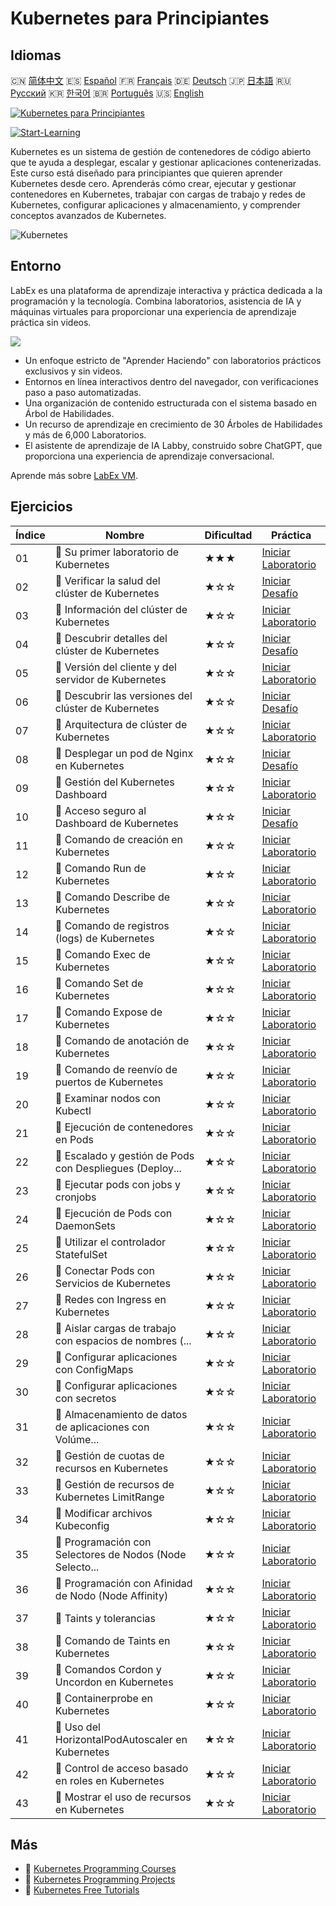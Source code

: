 # Kubernetes para Principiantes

## Idiomas

🇨🇳 [简体中文](README_zh.md) 🇪🇸 [Español](README_es.md) 🇫🇷 [Français](README_fr.md) 🇩🇪 [Deutsch](README_de.md) 🇯🇵 [日本語](README_ja.md) 🇷🇺 [Русский](README_ru.md) 🇰🇷 [한국어](README_ko.md) 🇧🇷 [Português](README_pt.md) 🇺🇸 [English](README.md) 

[![Kubernetes para Principiantes](https://cover-creator.labex.io/kubernetes-for-noobs.png?lang=es)](https://labex.io/es/courses/kubernetes-for-noobs)

[![Start-Learning](https://img.shields.io/badge/Start-Learning-whitesmoke?style=for-the-badge)](https://labex.io/es/courses/kubernetes-for-noobs)

Kubernetes es un sistema de gestión de contenedores de código abierto que te ayuda a desplegar, escalar y gestionar aplicaciones contenerizadas. Este curso está diseñado para principiantes que quieren aprender Kubernetes desde cero. Aprenderás cómo crear, ejecutar y gestionar contenedores en Kubernetes, trabajar con cargas de trabajo y redes de Kubernetes, configurar aplicaciones y almacenamiento, y comprender conceptos avanzados de Kubernetes.

![Kubernetes](https://img.shields.io/badge/Kubernetes-whitesmoke?style=for-the-badge&logo=kubernetes)


## Entorno

LabEx es una plataforma de aprendizaje interactiva y práctica dedicada a la programación y la tecnología. Combina laboratorios, asistencia de IA y máquinas virtuales para proporcionar una experiencia de aprendizaje práctica sin videos.

![](https://tutorial-screenshot.getvm.io/images/vm-1725247253.png)

- Un enfoque estricto de "Aprender Haciendo" con laboratorios prácticos exclusivos y sin videos.
- Entornos en línea interactivos dentro del navegador, con verificaciones paso a paso automatizadas.
- Una organización de contenido estructurada con el sistema basado en Árbol de Habilidades.
- Un recurso de aprendizaje en crecimiento de 30 Árboles de Habilidades y más de 6,000 Laboratorios.
- El asistente de aprendizaje de IA Labby, construido sobre ChatGPT, que proporciona una experiencia de aprendizaje conversacional.

Aprende más sobre [LabEx VM](https://support.labex.io/using-labex/virtual-machine).

## Ejercicios

|   Índice | Nombre                                                   | Dificultad   | Práctica                                                                                                                                        |
|----------|----------------------------------------------------------|--------------|-------------------------------------------------------------------------------------------------------------------------------------------------|
|       01 | 📖 Su primer laboratorio de Kubernetes                   | ★★★          | <a target='_blank' href='https://labex.io/es/tutorials/kubernetes-your-first-kubernetes-lab-391133'>Iniciar Laboratorio</a>                     |
|       02 | 🎯 Verificar la salud del clúster de Kubernetes          | ★☆☆          | <a target='_blank' href='https://labex.io/es/tutorials/kubernetes-verify-kubernetes-cluster-health-433779'>Iniciar Desafío</a>                  |
|       03 | 📖 Información del clúster de Kubernetes                 | ★☆☆          | <a target='_blank' href='https://labex.io/es/tutorials/kubernetes-kubernetes-cluster-information-8426'>Iniciar Laboratorio</a>                  |
|       04 | 🎯 Descubrir detalles del clúster de Kubernetes          | ★☆☆          | <a target='_blank' href='https://labex.io/es/tutorials/kubernetes-discover-kubernetes-cluster-details-433893'>Iniciar Desafío</a>               |
|       05 | 📖 Versión del cliente y del servidor de Kubernetes      | ★☆☆          | <a target='_blank' href='https://labex.io/es/tutorials/kubernetes-kubernetes-client-and-server-version-9197'>Iniciar Laboratorio</a>            |
|       06 | 🎯 Descubrir las versiones del clúster de Kubernetes     | ★☆☆          | <a target='_blank' href='https://labex.io/es/tutorials/kubernetes-discover-kubernetes-cluster-versions-434105'>Iniciar Desafío</a>              |
|       07 | 📖 Arquitectura de clúster de Kubernetes                 | ★☆☆          | <a target='_blank' href='https://labex.io/es/tutorials/kubernetes-kubernetes-cluster-architecture-8450'>Iniciar Laboratorio</a>                 |
|       08 | 🎯 Desplegar un pod de Nginx en Kubernetes               | ★☆☆          | <a target='_blank' href='https://labex.io/es/tutorials/kubernetes-deploy-a-kubernetes-nginx-pod-433745'>Iniciar Desafío</a>                     |
|       09 | 📖 Gestión del Kubernetes Dashboard                      | ★☆☆          | <a target='_blank' href='https://labex.io/es/tutorials/kubernetes-kubernetes-dashboard-management-15042'>Iniciar Laboratorio</a>                |
|       10 | 🎯 Acceso seguro al Dashboard de Kubernetes              | ★☆☆          | <a target='_blank' href='https://labex.io/es/tutorials/kubernetes-secure-kubernetes-dashboard-access-434106'>Iniciar Desafío</a>                |
|       11 | 📖 Comando de creación en Kubernetes                     | ★☆☆          | <a target='_blank' href='https://labex.io/es/tutorials/kubernetes-kubernetes-create-command-8506'>Iniciar Laboratorio</a>                       |
|       12 | 📖 Comando Run de Kubernetes                             | ★☆☆          | <a target='_blank' href='https://labex.io/es/tutorials/kubernetes-kubernetes-run-command-8456'>Iniciar Laboratorio</a>                          |
|       13 | 📖 Comando Describe de Kubernetes                        | ★☆☆          | <a target='_blank' href='https://labex.io/es/tutorials/kubernetes-kubernetes-describe-command-8101'>Iniciar Laboratorio</a>                     |
|       14 | 📖 Comando de registros (logs) de Kubernetes             | ★☆☆          | <a target='_blank' href='https://labex.io/es/tutorials/kubernetes-kubernetes-logs-command-8099'>Iniciar Laboratorio</a>                         |
|       15 | 📖 Comando Exec de Kubernetes                            | ★☆☆          | <a target='_blank' href='https://labex.io/es/tutorials/kubernetes-kubernetes-exec-command-8502'>Iniciar Laboratorio</a>                         |
|       16 | 📖 Comando Set de Kubernetes                             | ★☆☆          | <a target='_blank' href='https://labex.io/es/tutorials/kubernetes-kubernetes-set-command-8424'>Iniciar Laboratorio</a>                          |
|       17 | 📖 Comando Expose de Kubernetes                          | ★☆☆          | <a target='_blank' href='https://labex.io/es/tutorials/kubernetes-kubernetes-expose-command-8452'>Iniciar Laboratorio</a>                       |
|       18 | 📖 Comando de anotación de Kubernetes                    | ★☆☆          | <a target='_blank' href='https://labex.io/es/tutorials/kubernetes-kubernetes-annotate-command-9679'>Iniciar Laboratorio</a>                     |
|       19 | 📖 Comando de reenvío de puertos de Kubernetes           | ★☆☆          | <a target='_blank' href='https://labex.io/es/tutorials/kubernetes-kubernetes-port-forward-command-18494'>Iniciar Laboratorio</a>                |
|       20 | 📖 Examinar nodos con Kubectl                            | ★☆☆          | <a target='_blank' href='https://labex.io/es/tutorials/kubernetes-examine-nodes-with-kubectl-9790'>Iniciar Laboratorio</a>                      |
|       21 | 📖 Ejecución de contenedores en Pods                     | ★☆☆          | <a target='_blank' href='https://labex.io/es/tutorials/kubernetes-running-containers-in-pods-14998'>Iniciar Laboratorio</a>                     |
|       22 | 📖 Escalado y gestión de Pods con Despliegues (Deploy... | ★☆☆          | <a target='_blank' href='https://labex.io/es/tutorials/kubernetes-scaling-and-managing-pods-with-deployments-9675'>Iniciar Laboratorio</a>      |
|       23 | 📖 Ejecutar pods con jobs y cronjobs                     | ★☆☆          | <a target='_blank' href='https://labex.io/es/tutorials/kubernetes-run-pods-with-jobs-and-cronjobs-11300'>Iniciar Laboratorio</a>                |
|       24 | 📖 Ejecución de Pods con DaemonSets                      | ★☆☆          | <a target='_blank' href='https://labex.io/es/tutorials/kubernetes-running-pod-with-daemonsets-8454'>Iniciar Laboratorio</a>                     |
|       25 | 📖 Utilizar el controlador StatefulSet                   | ★☆☆          | <a target='_blank' href='https://labex.io/es/tutorials/kubernetes-use-statefulsets-controller-9205'>Iniciar Laboratorio</a>                     |
|       26 | 📖 Conectar Pods con Servicios de Kubernetes             | ★☆☆          | <a target='_blank' href='https://labex.io/es/tutorials/kubernetes-connecting-pods-with-kubernetes-services-15815'>Iniciar Laboratorio</a>       |
|       27 | 📖 Redes con Ingress en Kubernetes                       | ★☆☆          | <a target='_blank' href='https://labex.io/es/tutorials/kubernetes-networking-with-ingress-on-kubernetes-9681'>Iniciar Laboratorio</a>           |
|       28 | 📖 Aislar cargas de trabajo con espacios de nombres (... | ★☆☆          | <a target='_blank' href='https://labex.io/es/tutorials/kubernetes-isolating-workloads-with-namespaces-9199'>Iniciar Laboratorio</a>             |
|       29 | 📖 Configurar aplicaciones con ConfigMaps                | ★☆☆          | <a target='_blank' href='https://labex.io/es/tutorials/kubernetes-configuring-apps-with-configmaps-9689'>Iniciar Laboratorio</a>                |
|       30 | 📖 Configurar aplicaciones con secretos                  | ★☆☆          | <a target='_blank' href='https://labex.io/es/tutorials/kubernetes-configuring-apps-with-secrets-8448'>Iniciar Laboratorio</a>                   |
|       31 | 📖 Almacenamiento de datos de aplicaciones con Volúme... | ★☆☆          | <a target='_blank' href='https://labex.io/es/tutorials/kubernetes-storing-application-data-with-persistentvolumes-9685'>Iniciar Laboratorio</a> |
|       32 | 📖 Gestión de cuotas de recursos en Kubernetes           | ★☆☆          | <a target='_blank' href='https://labex.io/es/tutorials/kubernetes-kubernetes-resource-quota-management-15823'>Iniciar Laboratorio</a>           |
|       33 | 📖 Gestión de recursos de Kubernetes LimitRange          | ★☆☆          | <a target='_blank' href='https://labex.io/es/tutorials/kubernetes-kubernetes-limitrange-resource-management-15819'>Iniciar Laboratorio</a>      |
|       34 | 📖 Modificar archivos Kubeconfig                         | ★☆☆          | <a target='_blank' href='https://labex.io/es/tutorials/kubernetes-modify-kubeconfig-files-11297'>Iniciar Laboratorio</a>                        |
|       35 | 📖 Programación con Selectores de Nodos (Node Selecto... | ★☆☆          | <a target='_blank' href='https://labex.io/es/tutorials/kubernetes-scheduing-with-node-selectors-15001'>Iniciar Laboratorio</a>                  |
|       36 | 📖 Programación con Afinidad de Nodo (Node Affinity)     | ★☆☆          | <a target='_blank' href='https://labex.io/es/tutorials/kubernetes-scheduing-with-node-affinity-18468'>Iniciar Laboratorio</a>                   |
|       37 | 📖 Taints y tolerancias                                  | ★☆☆          | <a target='_blank' href='https://labex.io/es/tutorials/kubernetes-taints-and-tolerations-34029'>Iniciar Laboratorio</a>                         |
|       38 | 📖 Comando de Taints en Kubernetes                       | ★☆☆          | <a target='_blank' href='https://labex.io/es/tutorials/kubernetes-kubernetes-taint-command-9195'>Iniciar Laboratorio</a>                        |
|       39 | 📖 Comandos Cordon y Uncordon en Kubernetes              | ★☆☆          | <a target='_blank' href='https://labex.io/es/tutorials/kubernetes-kubernetes-cordon-and-uncordon-command-9664'>Iniciar Laboratorio</a>          |
|       40 | 📖 Containerprobe en Kubernetes                          | ★☆☆          | <a target='_blank' href='https://labex.io/es/tutorials/kubernetes-containerprobe-in-kubernetes-12263'>Iniciar Laboratorio</a>                   |
|       41 | 📖 Uso del HorizontalPodAutoscaler en Kubernetes         | ★☆☆          | <a target='_blank' href='https://labex.io/es/tutorials/kubernetes-using-horizontalpodautoscaler-in-kubernetes-34031'>Iniciar Laboratorio</a>    |
|       42 | 📖 Control de acceso basado en roles en Kubernetes       | ★☆☆          | <a target='_blank' href='https://labex.io/es/tutorials/kubernetes-role-based-access-control-on-kubernetes-9203'>Iniciar Laboratorio</a>         |
|       43 | 📖 Mostrar el uso de recursos en Kubernetes              | ★☆☆          | <a target='_blank' href='https://labex.io/es/tutorials/kubernetes-kubernetes-display-resource-usage-11358'>Iniciar Laboratorio</a>              |

## Más

- 🔗 [Kubernetes Programming Courses](https://github.com/labex-labs/awesome-programming-courses)
- 🔗 [Kubernetes Programming Projects](https://github.com/labex-labs/awesome-programming-projects)
- 🔗 [Kubernetes Free Tutorials](https://github.com/labex-labs/kubernetes-free-tutorials)

